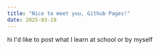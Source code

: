 ```yaml
---
title: "Nice to meet you, Github Pages!"
date: 2025-03-19
---
```

hi I'd like to post what I learn at school or by myself
